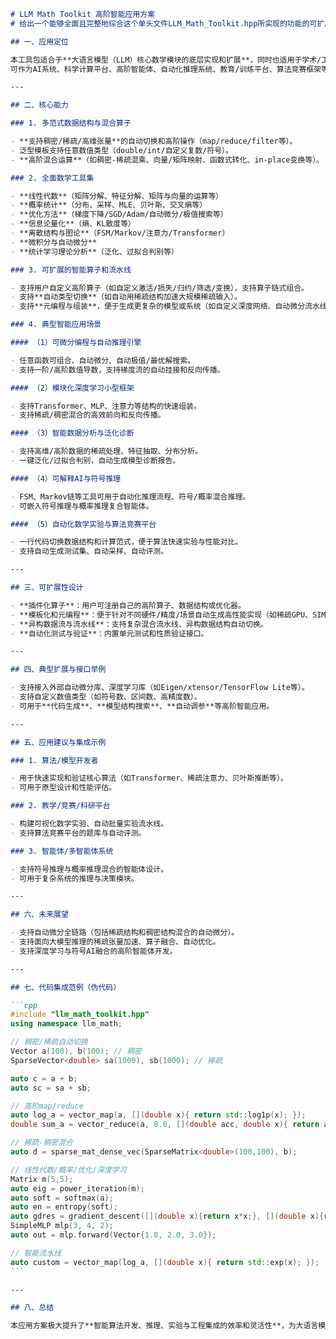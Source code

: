 ````markdown name=llm_math_toolkit_app方案.md
# LLM Math Toolkit 高阶智能应用方案
# 给出一个能够全面且完整地综合这个单头文件LLM_Math_Toolkit.hpp所实现的功能的可扩展的高阶智能应用方案

## 一、应用定位

本工具包适合于**大语言模型（LLM）核心数学模块的底层实现和扩展**，同时也适用于学术/工程领域中需要高效、灵活、可扩展的数值计算、稀疏计算、线性代数、概率统计、优化、自动微分、离散结构、信息论、深度学习等多分支混合场景。  
可作为AI系统、科学计算平台、高阶智能体、自动化推理系统、教育/训练平台、算法竞赛框架等的底座与算法核心。

---

## 二、核心能力

### 1. 多范式数据结构与混合算子

- **支持稠密/稀疏/高维张量**的自动切换和高阶操作（map/reduce/filter等）。
- 泛型模板支持任意数值类型（double/int/自定义复数/符号）。
- **高阶混合运算**（如稠密-稀疏混乘、向量/矩阵映射、函数式转化、in-place变换等）。

### 2. 全面数学工具集

- **线性代数**（矩阵分解、特征分解、矩阵与向量的运算等）
- **概率统计**（分布、采样、MLE、贝叶斯、交叉熵等）
- **优化方法**（梯度下降/SGD/Adam/自动微分/极值搜索等）
- **信息论量化**（熵、KL散度等）
- **离散结构与图论**（FSM/Markov/注意力/Transformer）
- **微积分与自动微分**
- **统计学习理论分析**（泛化、过拟合判别等）

### 3. 可扩展的智能算子和流水线

- 支持用户自定义高阶算子（如自定义激活/损失/归约/筛选/变换），支持算子链式组合。
- 支持**自动类型切换**（如自动用稀疏结构加速大规模稀疏输入）。
- 支持**元编程与组装**，便于生成更复杂的模型或系统（如自定义深度网络、自动微分流水线、符号推理等）。

### 4. 典型智能应用场景

#### （1）可微分编程与自动推理引擎

- 任意函数可组合、自动微分、自动极值/最优解搜索。
- 支持一阶/高阶数值导数，支持梯度流的自动挂接和反向传播。

#### （2）模块化深度学习小型框架

- 支持Transformer、MLP、注意力等结构的快速组装。
- 支持稀疏/稠密混合的高效前向和反向传播。

#### （3）智能数据分析与泛化诊断

- 支持高维/高阶数据的稀疏处理、特征抽取、分布分析。
- 一键泛化/过拟合判别，自动生成模型诊断报告。

#### （4）可解释AI与符号推理

- FSM、Markov链等工具可用于自动化推理流程、符号/概率混合推理。
- 可嵌入符号推理与概率推理复合智能体。

#### （5）自动化数学实验与算法竞赛平台

- 一行代码切换数据结构和计算范式，便于算法快速实验与性能对比。
- 支持自动生成测试集、自动采样、自动评测。

---

## 三、可扩展性设计

- **插件化算子**：用户可注册自己的高阶算子、数据结构或优化器。
- **模板化和元编程**：便于针对不同硬件/精度/场景自动生成高性能实现（如稀疏GPU、SIMD、分布式等）。
- **异构数据流与流水线**：支持复杂混合流水线、异构数据结构自动切换。
- **自动化测试与验证**：内置单元测试和性质验证接口。

---

## 四、典型扩展与接口举例

- 支持接入外部自动微分库、深度学习库（如Eigen/xtensor/TensorFlow Lite等）。
- 支持自定义数值类型（如符号数、区间数、高精度数）。
- 可用于**代码生成**、**模型结构搜索**、**自动调参**等高阶智能应用。

---

## 五、应用建议与集成示例

### 1. 算法/模型开发者

- 用于快速实现和验证核心算法（如Transformer、稀疏注意力、贝叶斯推断等）。
- 可用于原型设计和性能评估。

### 2. 教学/竞赛/科研平台

- 构建可视化数学实验、自动批量实验流水线。
- 支持算法竞赛平台的题库与自动评测。

### 3. 智能体/多智能体系统

- 支持符号推理与概率推理混合的智能体设计。
- 可用于复杂系统的推理与决策模块。

---

## 六、未来展望

- 支持自动微分全链路（包括稀疏结构和稠密结构混合的自动微分）。
- 支持面向大模型推理的稀疏张量加速、算子融合、自动优化。
- 支持深度学习与符号AI融合的高阶智能体开发。

---

## 七、代码集成范例（伪代码）

```cpp
#include "llm_math_toolkit.hpp"
using namespace llm_math;

// 稠密/稀疏自动切换
Vector a(100), b(100); // 稠密
SparseVector<double> sa(1000), sb(1000); // 稀疏

auto c = a + b;
auto sc = sa + sb;

// 高阶map/reduce
auto log_a = vector_map(a, [](double x){ return std::log1p(x); });
double sum_a = vector_reduce(a, 0.0, [](double acc, double x){ return acc + x; });

// 稀疏-稠密混合
auto d = sparse_mat_dense_vec(SparseMatrix<double>(100,100), b);

// 线性代数/概率/优化/深度学习
Matrix m(5,5);
auto eig = power_iteration(m);
auto soft = softmax(a);
auto en = entropy(soft);
auto gdres = gradient_descent([](double x){return x*x;}, [](double x){return 2*x;}, 1.0);
SimpleMLP mlp(3, 4, 2);
auto out = mlp.forward(Vector{1.0, 2.0, 3.0});

// 智能流水线
auto custom = vector_map(log_a, [](double x){ return std::exp(x); });
```

---

## 八、总结

本应用方案极大提升了**智能算法开发、推理、实验与工程集成的效率和灵活性**，为大语言模型和泛AI系统的底层数学智能提供强大工具集和可持续扩展的架构基础。

````

